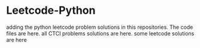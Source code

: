 # Leetcode-Python
adding the python leetcode problem solutions in this repositories. 
The code files are here.
all CTCI problems solutions are here.
some leetcode solutions are here






















































































































































































































































































































































































































































































































































































































































































































































































































































































































































































































































































































































